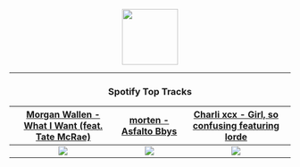 <p align="center">
  <a href="https://www.tobiasmichael.de">
    <img src="https://tobiasmichael.de/assets/logo.gif" width="100" height="100"/>
  </a>
</p>

---

<h3 align="center">Spotify Top Tracks</h3>

[Morgan Wallen - What I Want (feat. Tate McRae)](https://open.spotify.com/track/04emojnbYkrRmv5qtJcgVP)|[morten - Asfalto Bbys](https://open.spotify.com/track/72rH7RhomC4EHJ3rg675d2)|[Charli xcx - Girl, so confusing featuring lorde](https://open.spotify.com/track/7srqyRb5plksW5k65itXDB)
:---:|:----:|:----:
<img src="https://i.scdn.co/image/ab67616d00001e0235ea219ce47813b5e2dc3745"/>|<img src="https://i.scdn.co/image/ab67616d00001e020c75a5656a3d4bc071ee8ea9"/>|<img src="https://i.scdn.co/image/ab67616d00001e0255a1e72ba425c60a02a9bb47"/>